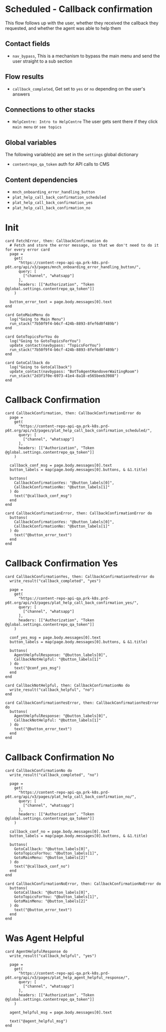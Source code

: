 # Scheduled - Callback confirmation

This flow follows up with the user, whether they received the callback they requested, and whether the agent was able to help them

## Contact fields

* `nav_bypass`, This is a mechanism to bypass the main menu and send the user straight to a sub section

## Flow results

* `callback_completed`, Get set to `yes` or `no` depending on the user's answers

## Connections to other stacks

* `HelpCentre: Intro to HelpCentre` The user gets sent there if they click `main menu` or `see topics`

## Global variables

The following variable(s) are set in the `settings` global dictionary

* `contentrepo_qa_token` auth for API calls to CMS

## Content dependencies

* `mnch_onboarding_error_handling_button`
* `plat_help_call_back_confirmation_scheduled`
* `plat_help_call_back_confirmation_yes`
* `plat_help_call_back_confirmation_no`

# Init

```stack
card FetchError, then: CallbackConfirmation do
  # Fetch and store the error message, so that we don't need to do it for every error card
  page =
    get(
      "https://content-repo-api-qa.prk-k8s.prd-p6t.org/api/v3/pages/mnch_onboarding_error_handling_button/",
      query: [
        ["channel", "whatsapp"]
      ],
      headers: [["Authorization", "Token @global.settings.contentrepo_qa_token"]]
    )

  button_error_text = page.body.messages[0].text
end

card GotoMainMenu do
  log("Going to Main Menu")
  run_stack("7b50f9f4-b6cf-424b-8893-8fef6d0f489b")
end

card GotoTopicsForYou do
  log("Going to GotoTopicsForYou")
  update_contact(navbypass: "TopicsForYou")
  run_stack("7b50f9f4-b6cf-424b-8893-8fef6d0f489b")
end

card GotoCallback do
  log("Going to GotoCallback")
  update_contact(navbypass: "BotToAgentHandoverWaitingRoom")
  run_stack("2d3f1f0e-6973-41e4-8a18-e565beeb3988")
end

```

# Callback Confirmation

<!-- { section: "a920eafa-71aa-4fdf-aa16-dcc10f8770f3", x: 0, y: 0} -->

```stack
card CallbackConfirmation, then: CallbackConfirmationError do
  page =
    get(
      "https://content-repo-api-qa.prk-k8s.prd-p6t.org/api/v3/pages/plat_help_call_back_confirmation_scheduled/",
      query: [
        ["channel", "whatsapp"]
      ],
      headers: [["Authorization", "Token @global.settings.contentrepo_qa_token"]]
    )

  callback_conf_msg = page.body.messages[0].text
  button_labels = map(page.body.messages[0].buttons, & &1.title)

  buttons(
    CallbackConfirmationYes: "@button_labels[0]",
    CallbackConfirmationNo: "@button_labels[1]"
  ) do
    text("@callback_conf_msg")
  end
end

card CallbackConfirmationError, then: CallbackConfirmationError do
  buttons(
    CallbackConfirmationYes: "@button_labels[0]",
    CallbackConfirmationNo: "@button_labels[1]"
  ) do
    text("@button_error_text")
  end
end

```

# Callback Confirmation Yes

```stack
card CallbackConfirmationYes, then: CallbackConfirmationYesError do
  write_result("callback_completed", "yes")

  page =
    get(
      "https://content-repo-api-qa.prk-k8s.prd-p6t.org/api/v3/pages/plat_help_call_back_confirmation_yes/",
      query: [
        ["channel", "whatsapp"]
      ],
      headers: [["Authorization", "Token @global.settings.contentrepo_qa_token"]]
    )

  conf_yes_msg = page.body.messages[0].text
  button_labels = map(page.body.messages[0].buttons, & &1.title)

  buttons(
    AgentHelpfulResponse: "@button_labels[0]",
    CallbackNotHelpful: "@button_labels[1]"
  ) do
    text("@conf_yes_msg")
  end
end

card CallbackNotHelpful, then: CallbackConfirmationNo do
  write_result("callback_helpful", "no")
end

card CallbackConfirmationYesError, then: CallbackConfirmationYesError do
  buttons(
    AgentHelpfulResponse: "@button_labels[0]",
    CallbackNotHelpful: "@button_labels[1]"
  ) do
    text("@button_error_text")
  end
end

```

# Callback Confirmation No

```stack
card CallbackConfirmationNo do
  write_result("callback_completed", "no")

  page =
    get(
      "https://content-repo-api-qa.prk-k8s.prd-p6t.org/api/v3/pages/plat_help_call_back_confirmation_no/",
      query: [
        ["channel", "whatsapp"]
      ],
      headers: [["Authorization", "Token @global.settings.contentrepo_qa_token"]]
    )

  callback_conf_no = page.body.messages[0].text
  button_labels = map(page.body.messages[0].buttons, & &1.title)

  buttons(
    GotoCallback: "@button_labels[0]",
    GotoTopicsForYou: "@button_labels[1]",
    GotoMainMenu: "@button_labels[2]"
  ) do
    text("@callback_conf_no")
  end
end

card CallbackConfirmationNoError, then: CallbackConfirmationNoError do
  buttons(
    GotoCallback: "@button_labels[0]",
    GotoTopicsForYou: "@button_labels[1]",
    GotoMainMenu: "@button_labels[2]"
  ) do
    text("@button_error_text")
  end
end

```

# Was Agent Helpful

```stack
card AgentHelpfulResponse do
  write_result("callback_helpful", "yes")

  page =
    get(
      "https://content-repo-api-qa.prk-k8s.prd-p6t.org/api/v3/pages/plat_help_agent_helpful_response/",
      query: [
        ["channel", "whatsapp"]
      ],
      headers: [["Authorization", "Token @global.settings.contentrepo_qa_token"]]
    )

  agent_helpful_msg = page.body.messages[0].text

  text("@agent_helpful_msg")
end

```